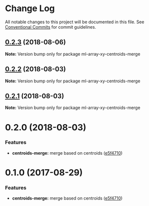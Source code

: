 # Change Log

All notable changes to this project will be documented in this file.
See [Conventional Commits](https://conventionalcommits.org) for commit guidelines.

<a name="0.2.3"></a>
## [0.2.3](https://github.com/mljs/array-xy/compare/ml-array-xy-centroids-merge@0.2.2...ml-array-xy-centroids-merge@0.2.3) (2018-08-06)




**Note:** Version bump only for package ml-array-xy-centroids-merge

<a name="0.2.2"></a>
## [0.2.2](https://github.com/mljs/array-xy/compare/ml-array-xy-centroids-merge@0.2.1...ml-array-xy-centroids-merge@0.2.2) (2018-08-03)




**Note:** Version bump only for package ml-array-xy-centroids-merge

<a name="0.2.1"></a>
## [0.2.1](https://github.com/mljs/array-xy/compare/ml-array-xy-centroids-merge@0.2.0...ml-array-xy-centroids-merge@0.2.1) (2018-08-03)

**Note:** Version bump only for package ml-array-xy-centroids-merge





<a name="0.2.0"></a>
# 0.2.0 (2018-08-03)


### Features

* **centroids-merge:** merge based on centroids ([e5f4710](https://github.com/mljs/array-xy/commit/e5f4710))





<a name="0.1.0"></a>
# 0.1.0 (2017-08-29)


### Features

* **centroids-merge:** merge based on centroids ([e5f4710](https://github.com/mljs/array-xy/commit/e5f4710))
